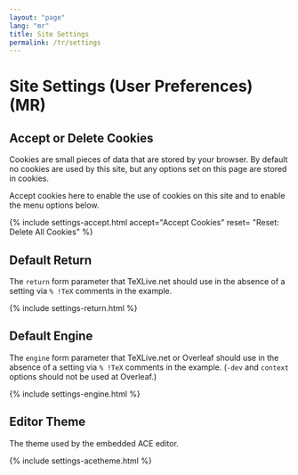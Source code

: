 ```yaml
---
layout: "page"
lang: "mr"
title: Site Settings
permalink: /tr/settings
---
```

# Site Settings (User Preferences) (MR)

## Accept or Delete Cookies

Cookies are small pieces of data that are stored by your browser.
By default no cookies are used by this site, but any options set on
this page are stored in cookies.

Accept cookies here to enable the use of cookies on this site and to
enable the menu options below.


{% include settings-accept.html 
   accept="Accept Cookies"
   reset= "Reset: Delete All Cookies"
%}

## Default Return
The `return` form parameter that TeXLive.net should use in the absence of a setting via `% !TeX` comments in the example.

{% include settings-return.html %}


## Default Engine
The `engine` form parameter that TeXLive.net or Overleaf should use in the absence of a setting via `% !TeX` comments in the example. (`-dev` and `context` options should not be used at Overleaf.)

{% include settings-engine.html %}


## Editor Theme
The theme used by the embedded ACE editor.

{% include settings-acetheme.html %}
